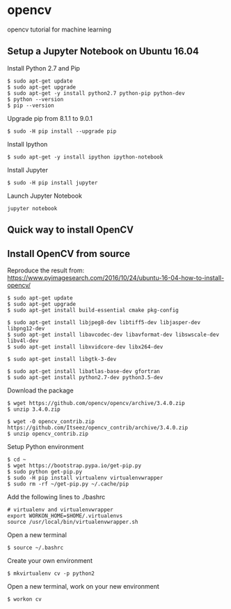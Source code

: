 # opencv
opencv tutorial for machine learning

## Setup a Jupyter Notebook on Ubuntu 16.04

Install Python 2.7 and Pip
```
$ sudo apt-get update
$ sudo apt-get upgrade
$ sudo apt-get -y install python2.7 python-pip python-dev
$ python --version
$ pip --version
```
Upgrade pip from 8.1.1 to 9.0.1
```
$ sudo -H pip install --upgrade pip
```
Install Ipython
```
$ sudo apt-get -y install ipython ipython-notebook
```
Install Jupyter
```
$ sudo -H pip install jupyter
```
Launch Jupyter Notebook
```
jupyter notebook
```

## Quick way to install OpenCV


## Install OpenCV from source
Reproduce the result from: 
https://www.pyimagesearch.com/2016/10/24/ubuntu-16-04-how-to-install-opencv/
```
$ sudo apt-get update
$ sudo apt-get upgrade
$ sudo apt-get install build-essential cmake pkg-config

$ sudo apt-get install libjpeg8-dev libtiff5-dev libjasper-dev libpng12-dev
$ sudo apt-get install libavcodec-dev libavformat-dev libswscale-dev libv4l-dev
$ sudo apt-get install libxvidcore-dev libx264-dev

$ sudo apt-get install libgtk-3-dev

$ sudo apt-get install libatlas-base-dev gfortran
$ sudo apt-get install python2.7-dev python3.5-dev
```
Download the package
```
$ wget https://github.com/opencv/opencv/archive/3.4.0.zip
$ unzip 3.4.0.zip

$ wget -O opencv_contrib.zip https://github.com/Itseez/opencv_contrib/archive/3.4.0.zip
$ unzip opencv_contrib.zip
```
Setup Python environment
```
$ cd ~
$ wget https://bootstrap.pypa.io/get-pip.py
$ sudo python get-pip.py
$ sudo -H pip install virtualenv virtualenvwrapper
$ sudo rm -rf ~/get-pip.py ~/.cache/pip
```
Add the following lines to ./bashrc 
```
# virtualenv and virtualenvwrapper
export WORKON_HOME=$HOME/.virtualenvs
source /usr/local/bin/virtualenvwrapper.sh
```
Open a new terminal
```
$ source ~/.bashrc
```
Create your own environment
```
$ mkvirtualenv cv -p python2
```
Open a new terminal, work on your new environment 
```
$ workon cv
```


